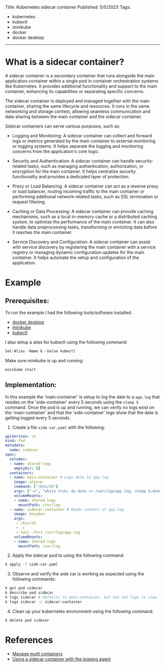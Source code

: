 Title: Kubernetes sidecar container
Published: 5/5/2023
Tags: 
- kubernetes
- kubectl
- minikube
- docker
- docker desktop

---

# What is a sidecar container?

A sidecar container is a secondary container that runs alongside the main application container within a single pod in container orchestration systems like Kubernetes. It provides additional functionality and support to the main container, enhancing its capabilities or separating specific concerns.

The sidecar container is deployed and managed together with the main container, sharing the same lifecycle and resources. It runs in the same networking and storage context, allowing seamless communication and data sharing between the main container and the sidecar container.

Sidecar containers can serve various purposes, such as:

- Logging and Monitoring: A sidecar container can collect and forward logs or metrics generated by the main container to external monitoring or logging systems. It helps separate the logging and monitoring concerns from the application's core logic.

- Security and Authentication: A sidecar container can handle security-related tasks, such as managing authentication, authorization, or encryption for the main container. It helps centralize security functionality and provides a dedicated layer of protection.

- Proxy or Load Balancing: A sidecar container can act as a reverse proxy or load balancer, routing incoming traffic to the main container or performing additional network-related tasks, such as SSL termination or request filtering.

- Caching or Data Processing: A sidecar container can provide caching mechanisms, such as a local in-memory cache or a distributed caching system, to optimize the performance of the main container. It can also handle data preprocessing tasks, transforming or enriching data before it reaches the main container.

- Service Discovery and Configuration: A sidecar container can assist with service discovery by registering the main container with a service registry or managing dynamic configuration updates for the main container. It helps automate the setup and configuration of the application.

# Example

## Prerequisites:

To run the example I had the following tools/software installed:
- [docker desktop](https://www.docker.com/products/docker-desktop/)
- [minikube](https://minikube.sigs.k8s.io/docs/start/)
- [kubectl](https://kubernetes.io/docs/tasks/tools/#kubectl)

I also setup a alias for kubectl using the following command:

```ps
Set-Alias -Name k -Value kubectl
```
Make sure minikube is up and running:

```ps
minikube start
```

## Implementation:

In this example the 'main-container' is setup to log the date to a `app.log` that resides on the 'side-container' every 5 seconds using the `sleep 5` command. Once the pod is up and running, we can verify no logs exist on the 'main-container' and that the 'side-container' logs show that the date is getting logged every 5 seconds.

1. Create a file `side-car.yaml` with the following:

```yaml
apiVersion: v1
kind: Pod
metadata:
  name: sidecar
spec:
  volumes:
  - name: shared-logs 
    emptyDir: {}
  containers:
  - name: main-container # Logs date to app.log
    image: alpine 
    command: ["/bin/sh"]
    args: ["-c", "while true; do date >> /var/log/app.log; sleep 5;done"]
    volumeMounts:
    - name: shared-logs
      mountPath: /var/log
  - name: sidecar-container # Reads content of app.log
    image: busybox
    args:
     - /bin/sh
     - -c
     - tail -fn+1 /var/log/app.log
    volumeMounts:
    - name: shared-logs
      mountPath: /var/log
```

2. Apply the sidecar pod to using the following command:

```bash
k apply -f side-car.yaml
```

3. Observe and verify the side car is working as expected using the following commands:

```bash
k get pod sidecar
k describe pod sidecar
k logs sidecar # defaults to main-container, but has not logs to view.
k logs sidecar -c sidecar-container
```

4. Clean up your kubernetes environment using the following command:

```bash
k delete pod sidecar
```

# References

- [Manage multi containers](https://kubernetes.io/docs/concepts/workloads/pods/#how-pods-manage-multiple-containers)
- [Using a sidecar container with the logging agent](https://kubernetes.io/docs/concepts/cluster-administration/logging/#sidecar-container-with-logging-agent)
